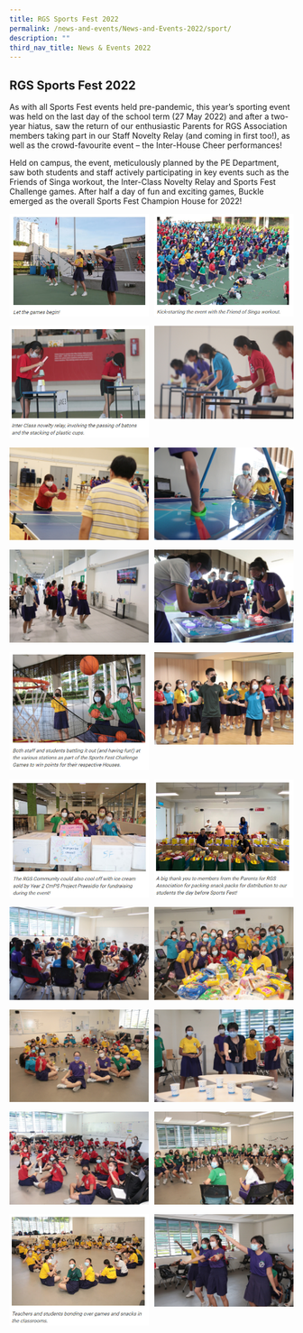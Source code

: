 ```yaml
---
title: RGS Sports Fest 2022
permalink: /news-and-events/News-and-Events-2022/sport/
description: ""
third_nav_title: News & Events 2022
---
```

## RGS Sports Fest 2022

As with all Sports Fest events held pre-pandemic, this year’s sporting event was held on the last day of the school term (27 May 2022) and after a two-year hiatus, saw the return of our enthusiastic Parents for RGS Association members taking part in our Staff Novelty Relay (and coming in first too!), as well as the crowd-favourite event – the Inter-House Cheer performances!  
  
Held on campus, the event, meticulously planned by the PE Department, saw both students and staff actively participating in key events such as the Friends of Singa workout, the Inter-Class Novelty Relay and Sports Fest Challenge games. After half a day of fun and exciting games, Buckle emerged as the overall Sports Fest Champion House for 2022!

<img src="/images/sport1.jpg" style="width:49%" align=left>
<img src="/images/sport2.jpg" style="width:49%" align=right>
<br clear="left"><br>

<img src="/images/sport3.jpg" style="width:49%" align=left>
<img src="/images/sport4.jpg" style="width:49%" align=right>
<br clear="left"><br>

<img src="/images/sport5.jpg" style="width:49%" align=left>
<img src="/images/sport6.jpg" style="width:49%" align=right>
<br clear="left"><br>

<img src="/images/sport7.jpg" style="width:49%" align=left>
<img src="/images/sport8.jpg" style="width:49%" align=right>
<br clear="left"><br>

<img src="/images/sport9.jpg" style="width:49%" align=left>
<img src="/images/sport10.jpg" style="width:49%" align=right>
<br clear="left"><br>

<img src="/images/sport11.jpg" style="width:49%" align=left>
<img src="/images/sport12.jpg" style="width:49%" align=right>
<br clear="left"><br>

<img src="/images/sport13.jpg" style="width:49%" align=left>
<img src="/images/sport14.jpg" style="width:49%" align=right>
<br clear="left"><br>

<img src="/images/sport15.jpg" style="width:49%" align=left>
<img src="/images/sport16.jpg" style="width:49%" align=right>
<br clear="left"><br>

<img src="/images/sport17.jpg" style="width:49%" align=left>
<img src="/images/sport18.jpg" style="width:49%" align=right>
<br clear="left"><br>

<img src="/images/sport19.jpg" style="width:49%" align=left>
<img src="/images/sport20.jpg" style="width:49%" align=right>
<br clear="left"><br>
